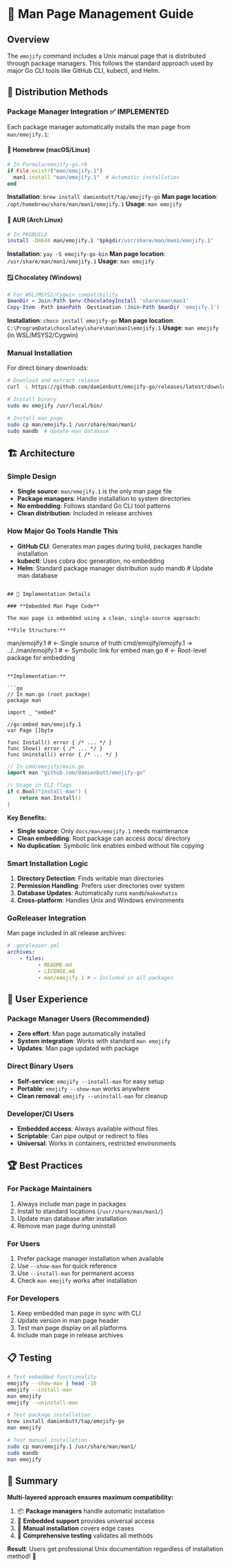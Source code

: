 # 📖 Man Page Management Guide

## Overview

The `emojify` command includes a Unix manual page that is distributed through package managers. This follows the standard approach used by major Go CLI tools like GitHub CLI, kubectl, and Helm.

## 🎯 Distribution Methods

### **Package Manager Integration** ✅ IMPLEMENTED

Each package manager automatically installs the man page from `man/emojify.1`:

#### **🍎 Homebrew (macOS/Linux)**

```ruby
# In Formula/emojify-go.rb
if File.exist?("man/emojify.1")
  man1.install "man/emojify.1"  # Automatic installation
end
```

**Installation**: `brew install damienbutt/tap/emojify-go`
**Man page location**: `/opt/homebrew/share/man/man1/emojify.1`
**Usage**: `man emojify`

#### **🐧 AUR (Arch Linux)**

```bash
# In PKGBUILD
install -Dm644 man/emojify.1 "$pkgdir/usr/share/man/man1/emojify.1"
```

**Installation**: `yay -S emojify-go-bin`
**Man page location**: `/usr/share/man/man1/emojify.1`
**Usage**: `man emojify`

#### **🪟 Chocolatey (Windows)**

```powershell
# For WSL/MSYS2/Cygwin compatibility
$manDir = Join-Path $env:ChocolateyInstall 'share\man\man1'
Copy-Item -Path $manPath -Destination (Join-Path $manDir 'emojify.1')
```

**Installation**: `choco install emojify-go`
**Man page location**: `C:\ProgramData\chocolatey\share\man\man1\emojify.1`
**Usage**: `man emojify` (in WSL/MSYS2/Cygwin)

### **Manual Installation**

For direct binary downloads:

```bash
# Download and extract release
curl -L https://github.com/damienbutt/emojify-go/releases/latest/download/emojify-go_linux_amd64.tar.gz | tar xz

# Install binary
sudo mv emojify /usr/local/bin/

# Install man page
sudo cp man/emojify.1 /usr/share/man/man1/
sudo mandb  # Update man database
```

## 🏗️ Architecture

### **Simple Design**

-   **Single source**: `man/emojify.1` is the only man page file
-   **Package managers**: Handle installation to system directories
-   **No embedding**: Follows standard Go CLI tool patterns
-   **Clean distribution**: Included in release archives

### **How Major Go Tools Handle This**

-   **GitHub CLI**: Generates man pages during build, packages handle installation
-   **kubectl**: Uses cobra doc generation, no embedding
-   **Helm**: Standard package manager distribution
    sudo mandb # Update man database

```

## 🔧 Implementation Details

### **Embedded Man Page Code**

The man page is embedded using a clean, single-source approach:

**File Structure:**

```

man/emojify.1 # ← Single source of truth
cmd/emojify/emojify.1 -> ../../man/emojify.1 # ← Symbolic link for embed
man.go # ← Root-level package for embedding

````

**Implementation:**

```go
// In man.go (root package)
package man

import _ "embed"

//go:embed man/emojify.1
var Page []byte

func Install() error { /* ... */ }
func Show() error { /* ... */ }
func Uninstall() error { /* ... */ }
````

```go
// In cmd/emojify/main.go
import man "github.com/damienbutt/emojify-go"

// Usage in CLI flags
if c.Bool("install-man") {
    return man.Install()
}
```

**Key Benefits:**

-   **Single source**: Only `docs/man/emojify.1` needs maintenance
-   **Clean embedding**: Root package can access docs/ directory
-   **No duplication**: Symbolic link enables embed without file copying

### **Smart Installation Logic**

1. **Directory Detection**: Finds writable man directories
2. **Permission Handling**: Prefers user directories over system
3. **Database Updates**: Automatically runs `mandb`/`makewhatis`
4. **Cross-platform**: Handles Unix and Windows environments

### **GoReleaser Integration**

Man page included in all release archives:

```yaml
# .goreleaser.yml
archives:
    - files:
          - README.md
          - LICENSE.md
          - man/emojify.1 # ← Included in all packages
```

## 🎯 User Experience

### **Package Manager Users** (Recommended)

-   **Zero effort**: Man page automatically installed
-   **System integration**: Works with standard `man emojify`
-   **Updates**: Man page updated with package

### **Direct Binary Users**

-   **Self-service**: `emojify --install-man` for easy setup
-   **Portable**: `emojify --show-man` works anywhere
-   **Clean removal**: `emojify --uninstall-man` for cleanup

### **Developer/CI Users**

-   **Embedded access**: Always available without files
-   **Scriptable**: Can pipe output or redirect to files
-   **Universal**: Works in containers, restricted environments

## 🏆 Best Practices

### **For Package Maintainers**

1. Always include man page in packages
2. Install to standard locations (`/usr/share/man/man1/`)
3. Update man database after installation
4. Remove man page during uninstall

### **For Users**

1. Prefer package manager installation when available
2. Use `--show-man` for quick reference
3. Use `--install-man` for permanent access
4. Check `man emojify` works after installation

### **For Developers**

1. Keep embedded man page in sync with CLI
2. Update version in man page header
3. Test man page display on all platforms
4. Include man page in release archives

## 📋 Testing

```bash
# Test embedded functionality
emojify --show-man | head -10
emojify --install-man
man emojify
emojify --uninstall-man

# Test package installation
brew install damienbutt/tap/emojify-go
man emojify

# Test manual installation
sudo cp man/emojify.1 /usr/share/man/man1/
sudo mandb
man emojify
```

## 🎉 Summary

**Multi-layered approach ensures maximum compatibility:**

1. 📦 **Package managers** handle automatic installation
2. 🔧 **Embedded support** provides universal access
3. 📖 **Manual installation** covers edge cases
4. 🧪 **Comprehensive testing** validates all methods

**Result**: Users get professional Unix documentation regardless of installation method! 🚀
